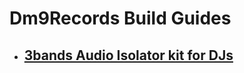# Dm9Records Build Guides

- ## [3bands Audio Isolator kit for DJs](isolator/3bands-audio-isolator-kit-for-djs.md)
